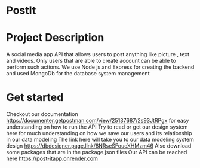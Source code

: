 # PostIt
# Project Description 
A social media app API that allows users to post anything like picture , text and videos. Only users that are able to create account can be able to perform such actions.
We use Node js and Express for creating the backend and used MongoDb for the database system management 
# Get started
Checkout our documentation https://documenter.getpostman.com/view/25137687/2s93JtRPgx for easy understanding on how to run the API
Try to read or get our design system here for much understanding on how we save our users and its relationship in our data modeling
The link here will take you to our data modeling system design https://dbdesigner.page.link/8NRseSFoucXHMzm46
Also download some packages that are in the package.json files
Our API can be reached here https://post-itapp.onrender.com
